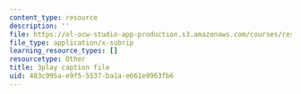```yaml
---
content_type: resource
description: ''
file: https://ol-ocw-studio-app-production.s3.amazonaws.com/courses/res-8-007-cosmic-origin-of-the-chemical-elements-fall-2019/483c995ae9f55537ba1ae661e9963fb6_JM8vAGReKkc.vtt
file_type: application/x-subrip
learning_resource_types: []
resourcetype: Other
title: 3play caption file
uid: 483c995a-e9f5-5537-ba1a-e661e9963fb6
---
```

